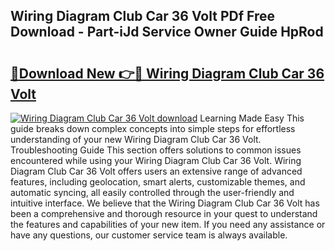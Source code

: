 ## Wiring Diagram Club Car 36 Volt PDf Free Download - Part-iJd Service Owner Guide HpRod

# <h2><a href="http://dfpqlby.blite.top/?on=Wiring+Diagram+Club+Car+36+Volt">🔗Download New 👉🔴 Wiring Diagram Club Car 36 Volt</a></h2>

[![Wiring Diagram Club Car 36 Volt download](https://i.imgur.com/lujVjoI.png)](http://dfpqlby.blite.top/?on=Wiring+Diagram+Club+Car+36+Volt)
Learning Made Easy This guide breaks down complex concepts into simple steps for effortless understanding of your new Wiring Diagram Club Car 36 Volt. Troubleshooting Guide This section offers solutions to common issues encountered while using your Wiring Diagram Club Car 36 Volt. Wiring Diagram Club Car 36 Volt offers users an extensive range of advanced features, including geolocation, smart alerts, customizable themes, and automatic syncing, all easily controlled through the user-friendly and intuitive interface. We believe that the Wiring Diagram Club Car 36 Volt has been a comprehensive and thorough resource in your quest to understand the features and capabilities of your new item. If you need any assistance or have any questions, our customer service team is always available.
